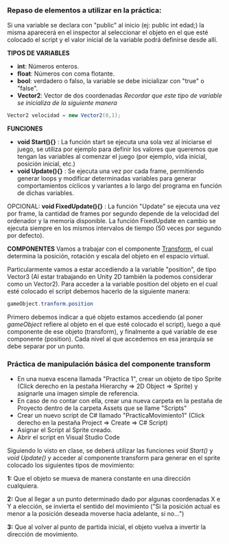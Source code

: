 ### Repaso de elementos a utilizar en la práctica:

Si una variable se declara con "public" al inicio (ej: public int edad;) la misma aparecerá en el inspector al seleccionar el objeto en el que esté colocado el script y el valor inicial de la variable podrá definirse desde allí.

**TIPOS DE VARIABLES**
- **int**: Números enteros.
- **float**: Números con coma flotante.
- **bool**: verdadero o falso, la variable se debe inicializar con "true" o "false".
- **Vector2**: Vector de dos coordenadas 
*Recordar que este tipo de variable se inicializa de la siguiente manera*
```C#
Vector2 velocidad = new Vector2(0,1);
```

**FUNCIONES**
- **void Start(){}** : La función start se ejecuta una sola vez al iniciarse el juego, se utiliza por ejemplo para definir los valores que queremos que tengan las variables al comenzar el juego (por ejemplo, vida inicial, posición inicial, etc.)
- **void Update(){}** : Se ejecuta una vez por cada frame, permitiendo generar loops y modificar determinadas variables para generar comportamientos cíclicos y variantes a lo largo del programa en función de dichas variables.

OPCIONAL: **void FixedUpdate(){}** : La función "Update" se ejecuta una vez por frame, la cantidad de frames por segundo depende de la velocidad del ordenador y la memoria disponible. La función FixedUpdate en cambio se ejecuta siempre en los mismos intervalos de tiempo (50 veces por segundo por defecto).

**COMPONENTES**
Vamos a trabajar con el componente [Transform](https://github.com/medialab-alc/programacion-unity2D/blob/master/componentes/Transform%20-%201.md), el cual determina la posición, rotación y escala del objeto en el espacio virtual.

Particularmente vamos a estar accediendo a la variable "position", de tipo Vector3 (Al estar trabajando en Unity 2D también la podemos considerar como un Vector2).
Para acceder a la variable position del objeto en el cual esté colocado el script debemos hacerlo de la siguiente manera:
```C#
gameObject.tranform.position
```
Primero debemos indicar a qué objeto estamos accediendo (al poner *gameObject* refiere al objeto en el que esté colocado el script), luego a qué componente de ese objeto (transform), y finalmente a qué variable de ese componente (position). Cada nivel al que accedemos en esa jerarquía se debe separar por un punto.

### Práctica de manipulación básica del componente transform

- En una nueva escena llamada "Practica 1", crear un objeto de tipo Sprite (Click derecho en la pestaña Hierarchy => 2D Object => Sprite) y asignarle una imagen simple de referencia.
- En caso de no contar con ella, crear una nueva carpeta en la pestaña de Proyecto dentro de la carpeta Assets que se llame "Scripts"
- Crear un nuevo script de C# llamado "PracticaMovimiento1" (Click derecho en la pestaña Project => Create => C# Script)
- Asignar el Script al Sprite creado.
- Abrir el script en Visual Studio Code


Siguiendo lo visto en clase, se deberá utilizar las funciones *void Start()* y *void Update()* y acceder al componente transform para generar en el sprite colocado los siguientes tipos de movimiento:

  **1:** Que el objeto se mueva de manera constante en una dirección cualquiera.
  
  **2:** Que al llegar a un punto determinado dado por algunas coordenadas X e Y a elección, se invierta el sentido del movimiento ("Si la posición actual es menor a la posición deseada moverse hacia adelante, si no...")
  
  **3:** Que al volver al punto de partida inicial, el objeto vuelva a invertir la dirección de movimiento.
  




